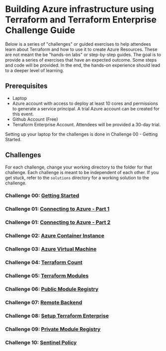 # Building Azure infrastructure using Terraform and Terraform Enterprise Challenge Guide

Below is a series of "challenges" or guided exercises to help attendees learn about Terraform and how to use it to create Azure Resources. These are not meant the be "hands-on labs" or step-by-step guides. The goal is to provide a series of exercises that have an expected outcome. Some steps and code will be provided. In the end, the hands-on experience should lead to a deeper level of learning.

## Prerequisites

- Laptop
- Azure account with access to deploy at least 10 cores and permissions to generate a service principal. A trial Azure account can be created for this event.
- Github Account (Free)
- Terraform Enterprise Account. Attendees will be provided a 30-day trial.

Setting up your laptop for the challenges is done in Challenge 00 - Getting Started.

## Challenges

For each challenge, change your working directory to the folder for that challenge.
Each challenge is meant to be independent of each other.
If you get stuck, refer to the `solutions` directory for a working solution to the challenge.

### Challenge 00: [Getting Started](challenges/00-gettingstarted/README.md)

### Challenge 01: [Connecting to Azure - Part 1](challenges/01-connectingtoazure-part1/README.md)

### Challenge 01: [Connecting to Azure - Part 2](challenges/01-connectingtoazure-part2/README.md)

### Challenge 02: [Azure Container Instance](challenges/02-aci-helloworld/README.md)

### Challenge 03: [Azure Virtual Machine](challenges/03-azurevm/README.md)

### Challenge 04: [Terraform Count](challenges/04-terraformcount/README.md)

### Challenge 05: [Terraform Modules](challenges/05-terraformmodules/README.md)

### Challenge 06: [Public Module Registry](challenges/06-publicmoduleregistry/README.md)

### Challenge 07: [Remote Backend](challenges/07-remotebackend/README.md)

### Challenge 08: [Setup Terraform Enterprise](challenges/08-setupterraformenterprise/README.md)

### Challenge 09: [Private Module Registry](challenges/09-privatemoduleregistry/README.md)

### Challenge 10: [Sentinel Policy](challenges/10-value/README.md)

